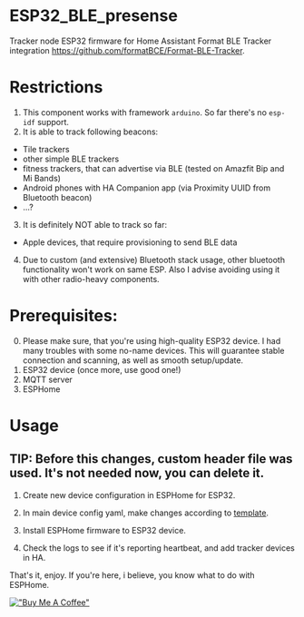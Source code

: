 # ESP32_BLE_presense
Tracker node ESP32 firmware for Home Assistant Format BLE Tracker integration https://github.com/formatBCE/Format-BLE-Tracker.

# Restrictions
1. This component works with framework `arduino`. So far there's no `esp-idf` support.
2. It is able to track following beacons:
  - Tile trackers
  - other simple BLE trackers
  - fitness trackers, that can advertise via BLE (tested on Amazfit Bip and Mi Bands)
  - Android phones with HA Companion app (via Proximity UUID from Bluetooth beacon)
  - ...?
3. It is definitely NOT able to track so far:
  - Apple devices, that require provisioning to send BLE data
4. Due to custom (and extensive) Bluetooth stack usage, other bluetooth functionality won't work on same ESP. Also I advise avoiding using it with other radio-heavy components.

# Prerequisites:

0. Please make sure, that you're using high-quality ESP32 device. I had many troubles with some no-name devices. This will guarantee stable connection and scanning, as well as smooth setup/update.
1. ESP32 device (once more, use good one!)
2. MQTT server
3. ESPHome

# Usage
## TIP: Before this changes, custom header file was used. It's not needed now, you can delete it.

1. Create new device configuration in ESPHome for ESP32.

2. In main device config yaml, make changes according to [template](https://github.com/formatBCE/ESP32_BLE_presense/blob/main/esphome/esphome_node_template).

3. Install ESPHome firmware to ESP32 device.

4. Check the logs to see if it's reporting heartbeat, and add tracker devices in HA.

That's it, enjoy. If you're here, i believe, you know what to do with ESPHome.

[!["Buy Me A Coffee"](https://www.buymeacoffee.com/assets/img/custom_images/orange_img.png)](https://www.buymeacoffee.com/formatbce)
